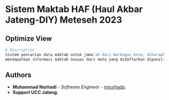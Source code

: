 ﻿# Sistem Maktab HAF (Haul Akbar Jateng-DIY) Meteseh 2023

## Optimize View

```bash
# Description
Sistem pencarian data maktab untuk jama'ah dari berbagai kota, diharapkan dengan sistem ini para jama'ah 
mendapatkan informasi maktab sesuai dari data yang didaftarkan dipanitia.

```

## Authors

* **Muhammad Nurhadi** - *Software Engineer* - [mnurhads](https://github.com/mnurhads).
* **Support UCC Jateng.**
